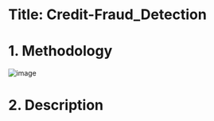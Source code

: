 # Title: Credit-Fraud_Detection


# 1. Methodology 
![image](https://github.com/Shreya2876/Credit-Fraud_Detection/assets/122904598/350dc896-88f7-4570-8259-496f8cc37cca)

# 2. Description


